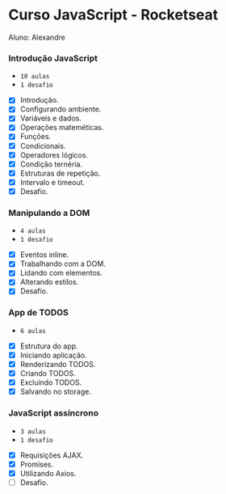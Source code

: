 # Curso JavaScript - Rocketseat

Aluno: Alexandre

### Introdução JavaScript
* `10 aulas`
* `1 desafio`

- [x] Introdução.
- [x] Configurando ambiente.
- [x] Variáveis e dados.
- [x] Operações mateméticas.
- [x] Funções.
- [x] Condicionais.
- [x] Operadores lógicos.
- [x] Condição ternéria.
- [x] Estruturas de repetição.
- [x] Intervalo e timeout.
- [x] Desafio.

### Manipulando a DOM
* `4 aulas`
* `1 desafio`

- [x] Eventos inline.
- [x] Trabalhando com a DOM.
- [x] Lidando com elementos.
- [x] Alterando estilos.
- [x] Desafio.

### App de TODOS
* `6 aulas`

- [x] Estrutura do app.
- [x] Iniciando aplicação.
- [x] Renderizando  TODOS.
- [x] Criando TODOS.
- [x] Excluindo TODOS.
- [x] Salvando no storage.

### JavaScript assíncrono
* `3 aulas`
* `1 desafio`

- [x] Requisições AJAX.
- [x] Promises.
- [x] Utilizando Axios.
- [ ] Desafio.
